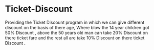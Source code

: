 # Ticket-Discount
Providing the Ticket Discount program in which we can give different discount on the basis of there age, Where blow the 14 year children got 50% Discount , above the 50 years old man can take 20% Discount on there ticket fare and the rest all are take 10% Discount  on there ticket Discount . 
